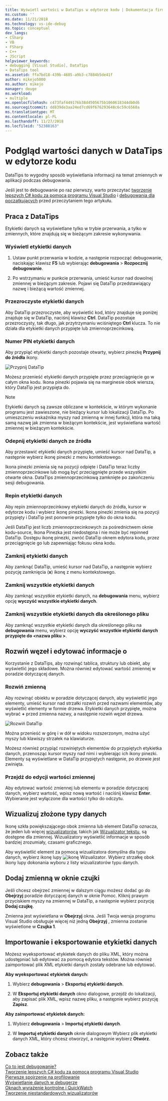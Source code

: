 ```yaml
---
title: Wyświetl wartości w DataTips w edytorze kodu | Dokumentacja firmy Microsoft
ms.custom: ''
ms.date: 11/21/2018
ms.technology: vs-ide-debug
ms.topic: conceptual
dev_langs:
- CSharp
- VB
- FSharp
- C++
- JScript
helpviewer_keywords:
- debugging [Visual Studio], DataTips
- DataTips tool
ms.assetid: ffa7bd18-439b-4685-a9b3-c7884b5de41f
author: mikejo5000
ms.author: mikejo
manager: douge
ms.workload:
- multiple
ms.openlocfilehash: c473faf449176b38d4505675b1060618344db0d6
ms.sourcegitcommit: dd839de3aa24ed7cd69f676293648c6c59c6560a
ms.translationtype: MT
ms.contentlocale: pl-PL
ms.lasthandoff: 11/27/2018
ms.locfileid: "52388163"
---
```

# <a name="view-data-values-in-datatips-in-the-code-editor"></a>Podgląd wartości danych w DataTips w edytorze kodu

DataTips to wygodny sposób wyświetlania informacji na temat zmiennych w aplikacji podczas debugowania. 

Jeśli jest to debugowanie po raz pierwszy, warto przeczytać [tworzenie lepszych C# kodu za pomocą programu Visual Studio](../debugger/write-better-code-with-visual-studio.md) i [debugowania dla początkujących](../debugger/debugging-absolute-beginners.md) przed przeczytaniem tego artykułu.
  
## <a name="work-with-datatips"></a>Praca z DataTips

Etykietki danych są wyświetlane tylko w trybie przerwania, a tylko w zmiennych, które znajdują się w bieżącym zakresie wykonywania.

### <a name="display-a-datatip"></a>Wyświetl etykietki danych  
  
1. Ustaw punkt przerwania w kodzie, a następnie rozpocząć debugowanie, naciskając klawisz **F5** lub wybierając **debugowania** > **Rozpocznij debugowanie**.
  
1. Po wstrzymaniu w punkcie przerwania, umieść kursor nad dowolnej zmiennej w bieżącym zakresie. Pojawi się DataTip przedstawiający nazwę i bieżącą wartość zmiennej.

### <a name="make-a-datatip-transparent"></a>Przezroczyste etykietki danych  

Aby DataTip przezroczyste, aby wyświetlić kod, który znajduje się poniżej znajduje się w DataTip, naciśnij klawisz **Ctrl**. DataTip pozostaje przezroczysty, tak długo, jak przytrzymaniu wciśniętego **Ctrl** klucza. To nie działa dla etykietki danych przypięte lub zmiennoprzecinkową.  
### <a name="pin-a-datatip"></a>Numer PIN etykietki danych

Aby przypiąć etykietki danych pozostaje otwarty, wybierz pinezkę **Przypnij do źródła** ikony. 

![Przypnij DataTip](../debugger/media/dbg-tips-data-tips-pinned.png "przypiąć etykietki danych")

Możesz przenieść etykietki danych przypięte przez przeciągnięcie go w całym okna kodu. Ikona pinezki pojawia się na marginesie obok wiersza, który DataTip jest przypięta do. 

>[!NOTE]
>Etykietki danych są zawsze obliczane w kontekście, w którym wykonanie programu jest zawieszone, nie bieżący kursor lub lokalizacji DataTip. Po umieszczeniu wskaźnika myszy nad zmienną w innej funkcji, która ma taką samą nazwę jak zmienna w bieżącym kontekście, jest wyświetlana wartość zmiennej w bieżącym kontekście.
  
### <a name="unpin-a-datatip-from-source"></a>Odepnij etykietki danych ze źródła

Aby przestawić etykietki danych przypięte, umieść kursor nad DataTip, a następnie wybierz ikonę pinezki z menu kontekstowego. 

Ikona pinezki zmienia się na pozycji odpięte i DataTip teraz liczby zmiennoprzecinkowe lub mogą być przeciągnięte przede wszystkim otwarte okna. DataTips zmiennoprzecinkową zamknięte po zakończeniu sesji debugowania.  
  
### <a name="repin-a-datatip"></a>Repin etykietki danych  
  
Aby repin zmiennoprzecinkowy etykietki danych do źródła, kursor w edytorze kodu i wybierz ikonę pinezki. Ikona pinezki zmienia się na pozycji przypięty i DataTip jest ponownie przypięte tylko do okna kodu. 

Jeśli DataTip jest liczb zmiennoprzecinkowych za pośrednictwem oknie kodu-source, Ikona Pinezka jest niedostępna i nie może być repinned DataTip. Dostępu ikonę pinezki, zwróć DataTip oknem edytora kodu, przez przeciągnięcie go lub zapewniając fokusu okna kodu. 
  
### <a name="close-a-datatip"></a>Zamknij etykietki danych  
  
Aby zamknąć DataTip, umieść kursor nad DataTip, a następnie wybierz pozycję zamknięcia (**x**) ikonę z menu kontekstowego.  
  
### <a name="close-all-datatips"></a>Zamknij wszystkie etykietki danych  
  
Aby zamknąć wszystkie etykietki danych, na **debugowania** menu, wybierz opcję **wyczyść wszystkie etykietki danych**.  
  
### <a name="close-all-datatips-for-a-specific-file"></a>Zamknij wszystkie etykietki danych dla określonego pliku  
  
Aby zamknąć wszystkie etykietki danych dla określonego pliku na **debugowania** menu, wybierz opcję **wyczyść wszystkie etykietki danych przypięte do \<nazwa pliku >**.  
  
## <a name="expand-and-edit-information"></a>Rozwiń węzeł i edytować informacje o  
Korzystanie z DataTips, aby rozwinąć tablica, struktury lub obiekt, aby wyświetlić jego składowe. Można również edytować wartość zmiennej w poradzie dotyczącej danych.  
  
### <a name="expand-a-variable"></a>Rozwiń zmienną

Aby rozwinąć obiektu w poradzie dotyczącej danych, aby wyświetlić jego elementy, umieść kursor nad strzałki rozwiń przed nazwami elementów, aby wyświetlić elementy w formie drzewa. Etykietki danych przypięte, można wybrać **+** przed zmienna nazwy, a następnie rozwiń węzeł drzewa. 

![Rozwiń DataTip](../debugger/media/dbg-tour-data-tips.png "rozwiń etykietki danych")

Można przenieść w górę i w dół w widoku rozszerzonym, można użyć myszy lub klawiszy strzałek na klawiaturze. 

Możesz również przypiąć rozwiniętych elementów do przypiętych etykietka danych, przenosząc kursor myszy nad nimi i wybierając ich ikony pinezki. Elementy są wyświetlane w DataTip przypiętych następnie, po drzewie jest zwinięta. 

### <a name="edit-the-value-of-a-variable"></a>Przejdź do edycji wartości zmiennej

Aby edytować wartość zmiennej lub elementu w poradzie dotyczącej danych, wybierz wartość, wpisz nową wartość i naciśnij klawisz **Enter**. Wybieranie jest wyłączone dla wartości tylko do odczytu.  

## <a name="visualize-complex-data-types"></a>Wizualizuj złożone typy danych  

Ikonę szkła powiększającego obok zmienna lub element DataTip oznacza, że jeden lub więcej [wizualizatorów](../debugger/create-custom-visualizers-of-data.md), takich jak [Wizualizator tekstu](../debugger/string-visualizer-dialog-box.md), są dostępne dla zmiennej. Wizualizatory wyświetlić informacje w sposób bardziej zrozumiały, czasami graficznego.
  
Aby wyświetlić element za pomocą wizualizatora domyślna dla typu danych, wybierz ikonę lupy ![ikonę Wizualizator](../debugger/media/dbg-tips-visualizer-icon.png "ikonę Wizualizator"). Wybierz strzałkę obok ikony lupy dokonania wyboru z listy wizualizatorów typu danych.  

## <a name="add-a-variable-to-a-watch-window"></a>Dodaj zmienną w oknie czujki  

Jeśli chcesz obejrzeć zmiennej w dalszym ciągu możesz dodać go do **Obejrzyj** poradzie dotyczącej danych w oknie Pomoc. Kliknij prawym przyciskiem myszy na zmiennej w DataTip, a następnie wybierz pozycję **Dodaj czujkę**. 

Zmienna jest wyświetlana w **Obejrzyj** okna. Jeśli Twoja wersja programu Visual Studio obsługuje więcej niż jedną **Obejrzyj** , zmienna zostanie wyświetlone w **Czujka 1**. 
  
## <a name="import-and-export-datatips"></a>Importowanie i eksportowanie etykietki danych  

Możesz wyeksportować etykietek danych do pliku XML, który można udostępniać lub edytować za pomocą edytora tekstów. Można również zaimportować plik XML etykietki danych zostały odebrane lub edytować. 
  
**Aby wyeksportować etykietek danych:** 
  
1. Wybierz **debugowania** > **Eksportuj etykietki danych**.  
   
1. W **Eksportuj etykietki danych** okno dialogowe, przejdź do lokalizacji, aby zapisać plik XML, wpisz nazwę pliku, a następnie wybierz pozycję **Zapisz**.  
  
**Aby zaimportować etykietek danych:** 
  
1. Wybierz **debugowania** > **Importuj etykietki danych**.  
   
1. W **Importuj etykietki danych** oknie dialogowym Wybierz plik etykietki danych XML, który chcesz otworzyć, a następnie wybierz **Otwórz**.  

## <a name="see-also"></a>Zobacz także  
 [Co to jest debugowanie?](../debugger/what-is-debugging.md)  
 [Tworzenie lepszych C# kodu za pomocą programu Visual Studio](../debugger/write-better-code-with-visual-studio.md)  
 [Pierwsze spojrzenie na profilowanie](../debugger/debugger-feature-tour.md)   
 [Wyświetlanie danych w debugerze](../debugger/viewing-data-in-the-debugger.md)   
 [Oknach wyrażenie kontrolne i QuickWatch](../debugger/watch-and-quickwatch-windows.md)   
 [Tworzenie niestandardowych wizualizatorów](../debugger/create-custom-visualizers-of-data.md)   
